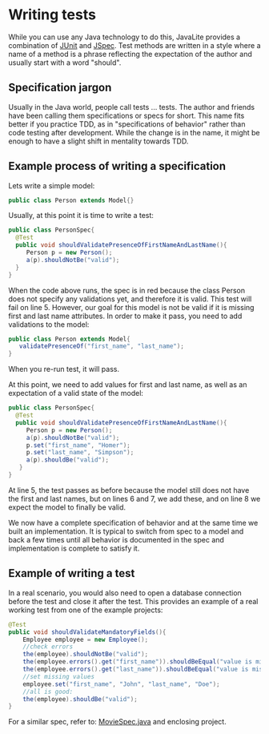 <div class="page-header">
   <h1>Writing tests</h1>
</div>




While you can use any Java technology to do this, JavaLite provides a combination of [JUnit](http://junit.org/) and
[JSpec](jspec). Test methods are written in a style where a name of a method is a phrase reflecting the
expectation of the author and usually start with a word "should".

## Specification jargon

Usually in the Java world, people call tests ... tests. The author and friends have been calling them specifications or specs for short.
This name fits better if you practice TDD, as in "specifications of behavior" rather than code testing after development.
While the change is in the name, it might be enough to have a slight shift in mentality towards TDD.

## Example process of writing a specification

Lets write a simple model:

~~~~ {.java  .numberLines}
public class Person extends Model{}
~~~~

Usually, at this point it is time to write a test:

~~~~ {.java  .numberLines}
public class PersonSpec{
  @Test
  public void shouldValidatePresenceOfFirstNameAndLastName(){
     Person p = new Person();
     a(p).shouldNotBe("valid");
  }
}
~~~~

When the code above runs, the spec is in red because the class Person does not specify any validations yet, and
therefore it is valid. This test will fail on line 5. However, our goal for this model is not be valid if it is
missing first and last name attributes. In order to make it pass, you need to add validations to the model:

~~~~ {.java  .numberLines}
public class Person extends Model{
   validatePresenceOf("first_name", "last_name");
}
~~~~

When you re-run test, it will pass.

At this point, we need to add values for first and last name, as well as an expectation of a valid state of the model:

~~~~ {.java  .numberLines}
public class PersonSpec{
  @Test
  public void shouldValidatePresenceOfFirstNameAndLastName(){
     Person p = new Person();
     a(p).shouldNotBe("valid");
     p.set("first_name", "Homer");
     p.set("last_name", "Simpson");
     a(p).shouldBe("valid");
   }
}
~~~~

At line 5, the test passes as before because the model still does not have the first and last names, but on lines
6 and 7, we add these, and on line 8 we expect the model to finally be valid.

We now have a complete specification of behavior and at the same time we built an implementation. It is typical to
switch from spec to a model and back a few times until all behavior is documented in the spec and implementation is
complete to satisfy it.

## Example of writing a test

In a real scenario, you would also need to open a database connection before the test and close it after the test.
This provides an example of a real working test from one of the example projects:

~~~~ {.java  .numberLines}
@Test
public void shouldValidateMandatoryFields(){
    Employee employee = new Employee();
    //check errors
    the(employee).shouldNotBe("valid");
    the(employee.errors().get("first_name")).shouldBeEqual("value is missing");
    the(employee.errors().get("last_name")).shouldBeEqual("value is missing");
    //set missing values
    employee.set("first_name", "John", "last_name", "Doe");
    //all is good:
    the(employee).shouldBe("valid");
}
~~~~

For a similar spec, refer to:
[MovieSpec.java](https://github.com/javalite/simple-example/blob/master/src/test/java/activejdbc/examples/simple/MovieSpec.java)
and enclosing project.
